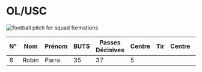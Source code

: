 <html lang="fr">
<head>
    <meta charset="UTF-8">
    <meta name="viewport" content="width=device-width, initial-scale=1.0">
</head>
<body>
    <h1>OL/USC</h1>
    <img src="https://cdn.ssref.net/req/1/images/fb/pitch.svg" alt="football pitch for squad formations">
<table id="stats-table">
        <thead>
            <tr>           
                <th>N°</th>
                <th>Nom</th>
                <th>Prénom</th>
                <th>BUTS</th>
                <th>Passes Décisives</th>
                <th>Centre</th>
                <th>Tir</th>
                <th>Centre</th>
                <th>Centre</th>
                <th>Centre</th>
                <th>Centre</th>
                <th>Centre</th>
                <th>Centre</th>
            </tr>
        </thead>
        <tbody>
            <!-- Ajoutez les données des statistiques offensives ici -->
            <tr>
                <td>6</td>
                <td>Robin</td>
                <td>Parra</td>
                <td>35</td>
                <td>37</td>
                <td>5</td>
            </tr>
            <!-- Autres joueuses -->
        </tbody>
    </table>


</body>
</html>
